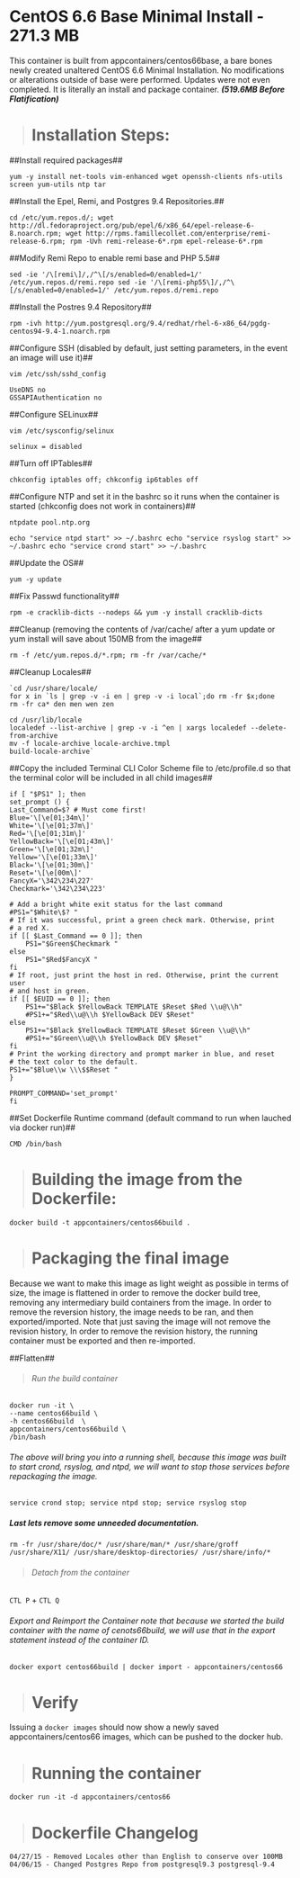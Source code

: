 #  CentOS 6.6 Base Minimal Install - 271.3 MB

This container is built from appcontainers/centos66base, a bare bones newly created unaltered CentOS 6.6 Minimal Installation. No modifications or alterations outside of base were performed. Updates were not even completed. It is literally an install and package container. ***(519.6MB Before Flatification)***


># Installation Steps:

##Install required packages##

   `yum -y install net-tools vim-enhanced wget openssh-clients nfs-utils screen yum-utils ntp tar`

##Install the Epel, Remi, and Postgres 9.4 Repositories.##

   `cd /etc/yum.repos.d/;
   wget http://dl.fedoraproject.org/pub/epel/6/x86_64/epel-release-6-8.noarch.rpm;
   wget http://rpms.famillecollet.com/enterprise/remi-release-6.rpm;
   rpm -Uvh remi-release-6*.rpm epel-release-6*.rpm`

##Modify Remi Repo to enable remi base and PHP 5.5##

   `sed -ie '/\[remi\]/,/^\[/s/enabled=0/enabled=1/' /etc/yum.repos.d/remi.repo
    sed -ie '/\[remi-php55\]/,/^\[/s/enabled=0/enabled=1/' /etc/yum.repos.d/remi.repo`

##Install the Postres 9.4 Repository##
       
   `rpm -ivh http://yum.postgresql.org/9.4/redhat/rhel-6-x86_64/pgdg-centos94-9.4-1.noarch.rpm`

##Configure SSH (disabled by default, just setting parameters, in the event an image will use it)##

   `vim /etc/ssh/sshd_config`

    UseDNS no
    GSSAPIAuthentication no

##Configure SELinux##
    
   `vim /etc/sysconfig/selinux`

    selinux = disabled

##Turn off IPTables##
    
   `chkconfig iptables off; chkconfig ip6tables off`

##Configure NTP and set it in the bashrc so it runs when the container is started (chkconfig does not work in containers)##

   `ntpdate pool.ntp.org`

   `echo "service ntpd start" >> ~/.bashrc
   echo "service rsyslog start" >> ~/.bashrc
   echo "service crond start" >> ~/.bashrc`

##Update the OS##

   `yum -y update`

##Fix Passwd functionality##

   `rpm -e cracklib-dicts --nodeps && yum -y install cracklib-dicts`

##Cleanup (removing the contents of /var/cache/ after a yum update or yum install will save about 150MB from the image##

   `rm -f /etc/yum.repos.d/*.rpm; rm -fr /var/cache/*`

##Cleanup Locales##

    `cd /usr/share/locale/
    for x in `ls | grep -v -i en | grep -v -i local`;do rm -fr $x;done
    rm -fr ca* den men wen zen 

    cd /usr/lib/locale
    localedef --list-archive | grep -v -i ^en | xargs localedef --delete-from-archive
    mv -f locale-archive locale-archive.tmpl
    build-locale-archive`

##Copy the included Terminal CLI Color Scheme file to /etc/profile.d so that the terminal color will be included in all child images##

    if [ "$PS1" ]; then
    set_prompt () {
    Last_Command=$? # Must come first!
    Blue='\[\e[01;34m\]'
    White='\[\e[01;37m\]'
    Red='\[\e[01;31m\]'
    YellowBack='\[\e[01;43m\]'
    Green='\[\e[01;32m\]'
    Yellow='\[\e[01;33m\]'
    Black='\[\e[01;30m\]'
    Reset='\[\e[00m\]'
    FancyX='\342\234\227'
    Checkmark='\342\234\223'

    # Add a bright white exit status for the last command
    #PS1="$White\$? "
    # If it was successful, print a green check mark. Otherwise, print
    # a red X.
    if [[ $Last_Command == 0 ]]; then
        PS1="$Green$Checkmark "
    else
        PS1="$Red$FancyX "
    fi
    # If root, just print the host in red. Otherwise, print the current user
    # and host in green.
    if [[ $EUID == 0 ]]; then
        PS1+="$Black $YellowBack TEMPLATE $Reset $Red \\u@\\h"
        #PS1+="$Red\\u@\\h $YellowBack DEV $Reset"
    else
        PS1+="$Black $YellowBack TEMPLATE $Reset $Green \\u@\\h"
        #PS1+="$Green\\u@\\h $YellowBack DEV $Reset"
    fi
    # Print the working directory and prompt marker in blue, and reset
    # the text color to the default.
    PS1+="$Blue\\w \\\$$Reset "
    }
    
    PROMPT_COMMAND='set_prompt'
    fi

##Set Dockerfile Runtime command (default command to run when lauched via docker run)##
    
    CMD /bin/bash

># Building the image from the Dockerfile:
    
   `docker build -t appcontainers/centos66build .`


># Packaging the final image

Because we want to make this image as light weight as possible in terms of size, the image is flattened in order to remove the docker build tree, removing any intermediary build containers from the image. In order to remove the reversion history, the image needs to be ran, and then exported/imported. Note that just saving the image will not remove the revision history, In order to remove the revision history, the running container must be exported and then re-imported. 

##Flatten##

>###### Run the build container

    docker run -it \
    --name centos66build \
    -h centos66build  \
    appcontainers/centos66build \
    /bin/bash
 
   
###### The above will bring you into a running shell, because this image was built to start crond, rsyslog, and ntpd, we will want to stop those services before repackaging the image. 


   `service crond stop; service ntpd stop; service rsyslog stop`

##### Last lets remove some unneeded documentation.
   `rm -fr /usr/share/doc/* /usr/share/man/* /usr/share/groff /usr/share/X11/ /usr/share/desktop-directories/ /usr/share/info/*`

>###### Detach from the container
    
   `CTL P` + `CTL Q`


###### Export and Reimport the Container note that because we started the build container with the name of cenots66build, we will use that in the export statement instead of the container ID.

    
   `docker export centos66build | docker import - appcontainers/centos66`

># Verify

Issuing a `docker images` should now show a newly saved appcontainers/centos66 images, which can be pushed to the docker hub.

># Running the container
    
   `docker run -it -d appcontainers/centos66`

># Dockerfile Changelog
    04/27/15 - Removed Locales other than English to conserve over 100MB
    04/06/15 - Changed Postgres Repo from postgresql9.3 postgresql-9.4
